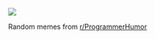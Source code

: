 ![](https://preview.redd.it/qmk6wadeffkf1.png?width=320&crop=smart&auto=webp&s=22b65e59dd20b97d2ec88c40560be8fce7d014b2)

 Random memes from [r/ProgrammerHumor](https://www.reddit.com/r/ProgrammerHumor/)
